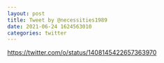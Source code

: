 ```yaml
--- 
layout: post 
title: Tweet by @necessities1989 
date: 2021-06-24 1624563010 
categories: twitter 
--- 
```

https://twitter.com/o/status/1408145422657363970